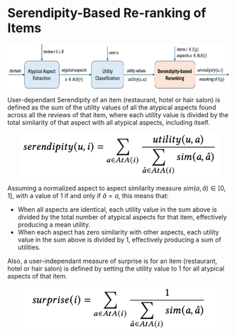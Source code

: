 # Serendipity-Based Re-ranking of Items

<p align="center">
  <img src="pipeline3.png" height="100">
</p>

User-dependant Serendipity of an item (restaurant, hotel or hair salon) is defined as the sum of the utility values of all the atypical aspects found across all the reviews of that item, where each utility value is divided by the total similarity of that aspect with all atypical aspects, including itself.

<p align="center">
  <img src="serendipity_function.png" height="100">
</p>

Assuming a normalized aspect to aspect similarity measure $sim(a, \hat{a}) \in [0,1]$, with a value of 1 if and only if $\hat{a} = a$, this means that:
- When all aspects are identical, each utility value in the sum above is divided by the total number of atypical aspects for that item, effectively producing a mean utility.
- When each aspect has zero similarity with other aspects, each utility value in the sum above is divided by 1, effectively producing a sum of utilities.

Also, a user-independant measure of surprise is for an item (restaurant, hotel or hair salon) is defined by setting the utility value to 1 for all atypical aspects of that item.

<p align="center">
  <img src="surprise_function.png" height="100">
</p>
